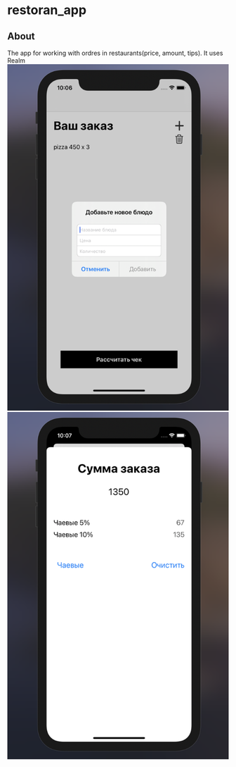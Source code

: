 # restoran_app

## About
 The app for working with ordres in restaurants(price, amount, tips). It uses Realm  
 ![preview](restoranApp_main.png)
 ![preview](restoranApp_detail.png)
